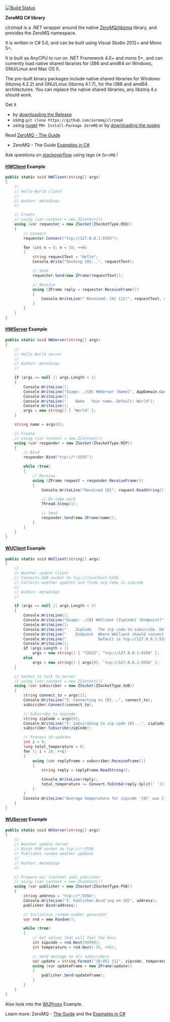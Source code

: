 ﻿
[![Build Status](https://travis-ci.org/zeromq/clrzmq4.svg?branch=master)](https://travis-ci.org/zeromq/clrzmq4)

**ZeroMQ C# library**

clrzmq4 is a .NET wrapper around the native [ZeroMQ/libzmq](https://github.com/zeromq/libzmq) library, and 
provides the ZeroMQ namespace.

It is written in C# 5.0, and can be built using Visual Studio 2012+ and Mono 5+.

It is built as AnyCPU to run on .NET Framework 4.0+ and mono 5+, and can currently load native shared libraries for 
i386 and amd64 on Windows, GNU/Linux and Mac OS X.

The pre-built binary packages include native shared libraries for Windows (libzmq 4.2.2) and GNU/Linux (libzmq 4.1.7), 
for the i386 and amd64 architectures. You can replace the native shared libraries, any libzmq 4.x should work.

Get it
- by [downloading the Release](https://github.com/zeromq/clrzmq4/releases)
- using `git clone https://github.com/zeromq/clrzmq4`
- using [nuget](https://www.nuget.org/packages/ZeroMQ/) `PM> Install-Package ZeroMQ` or by [downloading the nupkg](https://www.nuget.org/api/v2/package/ZeroMQ/)

Read [ZeroMQ - The Guide](http://zguide.zeromq.org/cs:all)
- ZeroMQ - The Guide [Examples in C#](http://github.com/metadings/zguide/tree/master/examples/C%23)

Ask questions on [stackoverflow](http://stackoverflow.com/questions/tagged/c%23+zeromq) using tags `C#` `ZeroMQ` !

#### **[HWClient](https://github.com/metadings/zguide/blob/master/examples/C%23/hwclient.cs) Example**
```csharp
public static void HWClient(string[] args)
{
	//
	// Hello World client
	//
	// Author: metadings
	//

	// Create
	// using (var context = new ZContext())
	using (var requester = new ZSocket(ZSocketType.REQ))
	{
		// Connect
		requester.Connect("tcp://127.0.0.1:5555");

		for (int n = 0; n < 10; ++n)
		{
			string requestText = "Hello";
			Console.Write("Sending {0}...", requestText);

			// Send
			requester.Send(new ZFrame(requestText));

			// Receive
			using (ZFrame reply = requester.ReceiveFrame()) 
			{
				Console.WriteLine(" Received: {0} {1}!", requestText, reply.ReadString());
			}
		}
	}
}
```

#### **[HWServer](https://github.com/metadings/zguide/blob/master/examples/C%23/hwserver.cs)** Example
```csharp
public static void HWServer(string[] args)
{
	//
	// Hello World server
	//
	// Author: metadings
	//

	if (args == null || args.Length < 1)
	{
		Console.WriteLine();
		Console.WriteLine("Usage: ./{0} HWServer [Name]", AppDomain.CurrentDomain.FriendlyName);
		Console.WriteLine();
		Console.WriteLine("    Name   Your name. Default: World");
		Console.WriteLine();
		args = new string[] { "World" };
	}

	string name = args[0];

	// Create
	// using (var context = new ZContext())
	using (var responder = new ZSocket(ZSocketType.REP))
	{
		// Bind
		responder.Bind("tcp://*:5555");

		while (true)
		{
			// Receive
			using (ZFrame request = responder.ReceiveFrame())
			{
				Console.WriteLine("Received {0}", request.ReadString());

				// Do some work
				Thread.Sleep(1);

				// Send
				responder.Send(new ZFrame(name));
			}
		}
	}
}
```

#### **[WUClient](https://github.com/metadings/zguide/blob/master/examples/C%23/wuclient.cs)** Example
```csharp
public static void WUClient(string[] args)
{
	//
	// Weather update client
	// Connects SUB socket to tcp://localhost:5556
	// Collects weather updates and finds avg temp in zipcode
	//
	// Author: metadings
	//

	if (args == null || args.Length < 2)
	{
		Console.WriteLine();
		Console.WriteLine("Usage: ./{0} WUClient [ZipCode] [Endpoint]", AppDomain.CurrentDomain.FriendlyName);
		Console.WriteLine();
		Console.WriteLine("    ZipCode   The zip code to subscribe. Default is 72622 Nürtingen");
		Console.WriteLine("    Endpoint  Where WUClient should connect to.");
		Console.WriteLine("              Default is tcp://127.0.0.1:5556");
		Console.WriteLine();
		if (args.Length < 1)
			args = new string[] { "72622", "tcp://127.0.0.1:5556" };
		else
			args = new string[] { args[0], "tcp://127.0.0.1:5556" };
	}

	// Socket to talk to server
	// using (var context = new ZContext())
	using (var subscriber = new ZSocket(ZSocketType.SUB))
	{
		string connect_to = args[1];
		Console.WriteLine("I: Connecting to {0}...", connect_to);
		subscriber.Connect(connect_to);

		// Subscribe to zipcode
		string zipCode = args[0];
		Console.WriteLine("I: Subscribing to zip code {0}...", zipCode);
		subscriber.Subscribe(zipCode);

		// Process 10 updates
		int i = 0;
		long total_temperature = 0;
		for (; i < 20; ++i)
		{
			using (var replyFrame = subscriber.ReceiveFrame())
			{
				string reply = replyFrame.ReadString();

				Console.WriteLine(reply);
				total_temperature += Convert.ToInt64(reply.Split(' ')[1]);
			}
		}
		Console.WriteLine("Average temperature for zipcode '{0}' was {1}°", zipCode, (total_temperature / i));
	}
}
```

#### **[WUServer](https://github.com/metadings/zguide/blob/master/examples/C%23/wuserver.cs)** Example
```csharp
public static void WUServer(string[] args)
{
	//
	// Weather update server
	// Binds PUB socket to tcp://*:5556
	// Publishes random weather updates
	//
	// Author: metadings
	//

	// Prepare our (context and) publisher
	// using (var context = new ZContext())
	using (var publisher = new ZSocket(ZSocketType.PUB))
	{
		string address = "tcp://*:5556";
		Console.WriteLine("I: Publisher.Bind'ing on {0}", address);
		publisher.Bind(address);

		// Initialize random number generator
		var rnd = new Random();

		while (true)
		{
			// Get values that will fool the boss
			int zipcode = rnd.Next(99999);
			int temperature = rnd.Next(-55, +45);

			// Send message to all subscribers
			var update = string.Format("{0:D5} {1}", zipcode, temperature);
			using (var updateFrame = new ZFrame(update))
			{
				publisher.Send(updateFrame);
			}
		}
	}
}
```

Also look into the [WUProxy](https://github.com/metadings/zguide/blob/master/examples/C%23/wuproxy.cs) Example.

Learn more: ZeroMQ - [The Guide](http://zguide.zeromq.org/cs:all) and the [Examples in C#](http://github.com/metadings/zguide/tree/master/examples/C%23)
